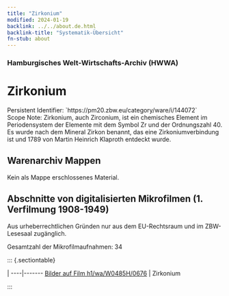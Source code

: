 ```yaml
---
title: "Zirkonium"
modified: 2024-01-19
backlink: ../../about.de.html
backlink-title: "Systematik-Übersicht"
fn-stub: about
---
```


### Hamburgisches Welt-Wirtschafts-Archiv (HWWA)

# Zirkonium

<div class="hint">Persistent Identifier: `https://pm20.zbw.eu/category/ware/i/144072`</div>

<div class="hint">
Scope Note: Zirkonium, auch Zirconium, ist ein chemisches Element im Periodensystem der Elemente mit dem Symbol Zr und der Ordnungszahl 40. Es wurde nach dem Mineral Zirkon benannt, das eine Zirkoniumverbindung ist und 1789 von Martin Heinrich Klaproth entdeckt wurde.
</div>





## Warenarchiv Mappen





Kein als Mappe erschlossenes Material.



<a id="filmsections" />

## Abschnitte von digitalisierten Mikrofilmen (1. Verfilmung 1908-1949)

<p>Aus urheberrechtlichen Gründen nur aus dem EU-Rechtsraum und im ZBW-Lesesaal zugänglich.</p>


<p>Gesamtzahl der Mikrofilmaufnahmen: 34</p>





::: {.sectiontable}

 | 
----|-------
<a class="btn" href="https://pm20.zbw.eu/film/h1/wa/W0485H/0676" rel="nofollow">Bilder auf Film h1/wa/W0485H/0676</a> | Zirkonium


:::
















